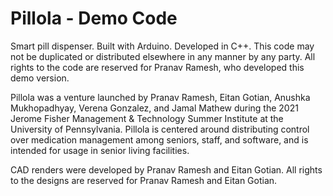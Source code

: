 # Pillola - Demo Code

Smart pill dispenser. Built with Arduino. Developed in C++. This code may not be duplicated or distributed elsewhere in any manner by any party. All rights to the code are reserved for Pranav Ramesh, who developed this demo version.

Pillola was a venture launched by Pranav Ramesh, Eitan Gotian, Anushka Mukhopadhyay, Verena Gonzalez, and Jamal Mathew during the 2021 Jerome Fisher Management & Technology Summer Institute at the University of Pennsylvania. Pillola is centered around distributing control over medication management among seniors, staff, and software, and is intended for usage in senior living facilities.

CAD renders were developed by Pranav Ramesh and Eitan Gotian. All rights to the designs are reserved for Pranav Ramesh and Eitan Gotian.
